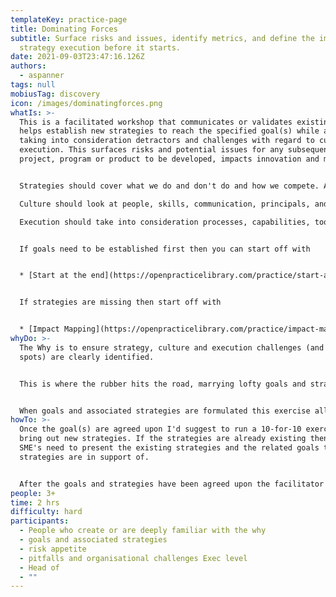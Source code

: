 ```yaml
---
templateKey: practice-page
title: Dominating Forces
subtitle: Surface risks and issues, identify metrics, and define the impact of
  strategy execution before it starts.
date: 2021-09-03T23:47:16.126Z
authors:
  - aspanner
tags: null
mobiusTag: discovery
icon: /images/dominatingforces.png
whatIs: >-
  This is a facilitated workshop that communicates or validates existing or
  helps establish new strategies to reach the specified goal(s) while also
  taking into consideration detractors and challenges with regard to culture and
  execution. This surfaces risks and potential issues for any subsequent
  project, program or product to be developed, impacts innovation and metrics.


  Strategies should cover what we do and don't do and how we compete. And be clearly linked to the goals that the strategy supports.\

  Culture should look at people, skills, communication, principals, and team structures/topologies.\

  Execution should take into consideration processes, capabilities, tools, and metrics.


  If goals need to be established first then you can start off with 


  * [Start at the end](https://openpracticelibrary.com/practice/start-at-the-end/)


  If strategies are missing then start off with 


  * [Impact Mapping](https://openpracticelibrary.com/practice/impact-mapping/)
whyDo: >-
  The Why is to ensure strategy, culture and execution challenges (and bright
  spots) are clearly identified.


  This is where the rubber hits the road, marrying lofty goals and strategies with the reality of culture, people, communication, team structure, metrics, processes, and more.


  When goals and associated strategies are formulated this exercise allows for immediate 'reality checks' and surfaces potential challenges and roadblocks that must be paid attention to. This allows to plan for risk mitigation strategies right from the start or even before an engagement, project or program of works kicks off.
howTo: >-
  Once the goal(s) are agreed upon I'd suggest to run a 10-for-10 exercise to
  bring out new strategies. If the strategies are already existing then the
  SME's need to present the existing strategies and the related goals those
  strategies are in support of.


  After the goals and strategies have been agreed upon the facilitator can allow between 3 - 7  minutes to flush out the challenges (and bright spots if necessary) in the execution and culture area.
people: 3+
time: 2 hrs
difficulty: hard
participants:
  - People who create or are deeply familiar with the why
  - goals and associated strategies
  - risk appetite
  - pitfalls and organisational challenges Exec level
  - Head of
  - ""
---
```

